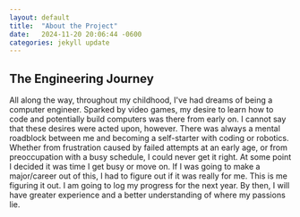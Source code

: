 ```yaml
---
layout: default
title:  "About the Project"
date:   2024-11-20 20:06:44 -0600
categories: jekyll update
---
```

## The Engineering Journey
All along the way, throughout my childhood, I've had dreams of being a computer engineer. Sparked by video games, my desire to learn how to code and potentially build computers was there from early on. I cannot say that these desires were acted upon, however. There was always a mental roadblock between me and becoming a self-starter with coding or robotics. Whether from frustration caused by failed attempts at an early age, or from preoccupation with a busy schedule, I could never get it right. At some point I decided it was time I get busy or move on. If I was going to make a major/career out of this, I had to figure out if it was really for me. This is me figuring it out. I am going to log my progress for the next year. By then, I will have greater experience and a better understanding of where my passions lie.